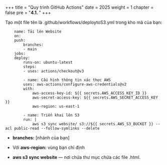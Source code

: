 +++
title = "Quy trình GitHub Actions"
date = 2025
weight = 1
chapter = false
pre = "<b>4.1. </b>"
+++

Tạo một file tên là .github/workflows/deploytoS3.yml trong kho mã của bạn:

        name: Tải lên Website
        on:
        push:
            branches:
            - main
        jobs:
        deploy:
            runs-on: ubuntu-latest
            steps:
            - uses: actions/checkout@v3
            
            - name: Cấu hình thông tin xác thực AWS
            uses: aws-actions/configure-aws-credentials@v2
            with:
                aws-access-key-id: ${{ secrets.AWS_ACCESS_KEY_ID }}
                aws-secret-access-key: ${{ secrets.AWS_SECRET_ACCESS_KEY }}
                aws-region: us-east-1
            
            - name: Triển khai lên S3
            run: |
                aws s3 sync website/ s3://${{ secrets.AWS_S3_BUCKET }} --acl public-read --follow-symlinks --delete

* **branches:** [nhánh của bạn]

* Với **aws-region:** vùng bạn chỉ định

* **aws s3 sync website** — nơi chứa thư mục chứa các file .html.

